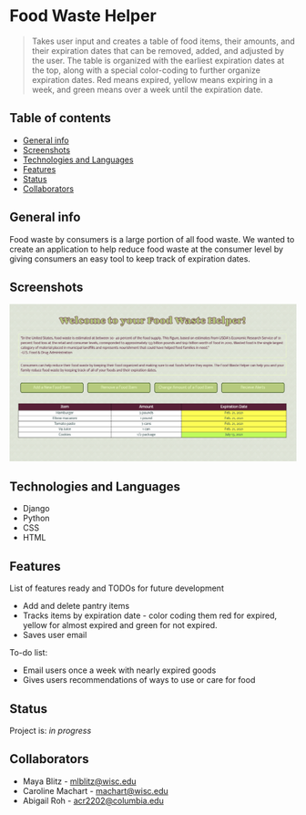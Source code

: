 # Food Waste Helper
> Takes user input and creates a table of food items, their amounts, and their expiration dates that can be removed, added, and adjusted by the user. The table is organized with the earliest expiration dates at the top, along with a special color-coding to further organize expiration dates. Red means expired, yellow means expiring in a week, and green means over a week until the expiration date.

## Table of contents
* [General info](#general-info)
* [Screenshots](#screenshots)
* [Technologies and Languages](#technologies)
* [Features](#features)
* [Status](#status)
* [Collaborators](#contact)

## General info
Food waste by consumers is a large portion of all food waste. We wanted to create an application to help reduce food waste at the consumer level by giving consumers an easy tool to keep track of expiration dates.

## Screenshots
![Demo Picture](foodWasteHelper.png)

## Technologies and Languages
* Django
* Python
* CSS
* HTML

## Features
List of features ready and TODOs for future development
* Add and delete pantry items
* Tracks items by expiration date - color coding them red for expired, yellow for almost expired and green for not expired.
* Saves user email 

To-do list:
* Email users once a week with nearly expired goods
* Gives users recommendations of ways to use or care for food

## Status
Project is: _in progress_

## Collaborators 
 * Maya Blitz - mlblitz@wisc.edu
 * Caroline Machart - machart@wisc.edu
 * Abigail Roh - acr2202@columbia.edu
